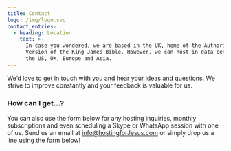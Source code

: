 ```yaml
---
title: Contact
logo: /img/logo.svg
contact_entries:
  - heading: Location
    text: >-
      In case you wondered, we are based in the UK, home of the Authorized
      Version of the King James Bible. However, we can host in data centres in
      the US, UK, Europe and Asia.
---
```

We’d love to get in touch with you and hear your ideas and
questions. We strive to improve constantly and your feedback
is valuable for us.

<h3 class="f4 b lh-title mb2">How can I get…?</h3>

You can also use the form below for any hosting inquiries, monthly subscriptions and even scheduling a Skype or WhatsApp session with one of us. Send us an email at <info@hostingforJesus.com> or simply drop us a line using the form below!
